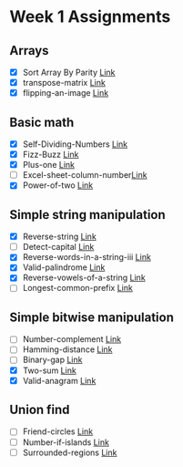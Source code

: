 # Week 1 Assignments

## Arrays

-   [x] Sort Array By Parity [Link](https://leetcode.com/problems/sort-array-by-parity)
-   [x] transpose-matrix [Link](https://leetcode.com/problems/transpose-matrix)
-   [x] flipping-an-image [Link](https://leetcode.com/problems/flipping-an-image)

## Basic math

-   [x] Self-Dividing-Numbers [Link](https://leetcode.com/problems/self-dividing-numbers)
-   [x] Fizz-Buzz [Link](https://leetcode.com/problems/fizz-buzz)
-   [x] Plus-one [Link](https://leetcode.com/problems/plus-one)
-   [ ] Excel-sheet-column-number[Link](https://leetcode.com/problems/excel-sheet-column-number)
-   [x] Power-of-two [Link](https://leetcode.com/problems/power-of-two)

## Simple string manipulation

-   [x] Reverse-string [Link](https://leetcode.com/problems/reverse-string)
-   [ ] Detect-capital [Link](https://leetcode.com/problems/detect-capital)
-   [x] Reverse-words-in-a-string-iii [Link](https://leetcode.com/problems/reverse-words-in-a-string-iii)
-   [x] Valid-palindrome [Link](https://leetcode.com/problems/valid-palindrome)
-   [x] Reverse-vowels-of-a-string [Link](https://leetcode.com/problems/reverse-vowels-of-a-string)
-   [ ] Longest-common-prefix [Link](https://leetcode.com/problems/longest-common-prefix)

## Simple bitwise manipulation

-   [ ] Number-complement [Link](https://leetcode.com/problems/number-complement)
-   [ ] Hamming-distance [Link](https://leetcode.com/problems/hamming-distance/)
-   [ ] Binary-gap [Link](https://leetcode.com/problems/binary-gap)
-   [x] Two-sum [Link](https://leetcode.com/problems/two-sum/)
-   [x] Valid-anagram [Link](https://leetcode.com/problems/valid-anagram/)

## Union find

-   [ ] Friend-circles [Link](https://leetcode.com/problems/friend-circles)
-   [ ] Number-if-islands [Link](https://leetcode.com/problems/number-of-islands)
-   [ ] Surrounded-regions [Link](https://leetcode.com/problems/surrounded-regions)
